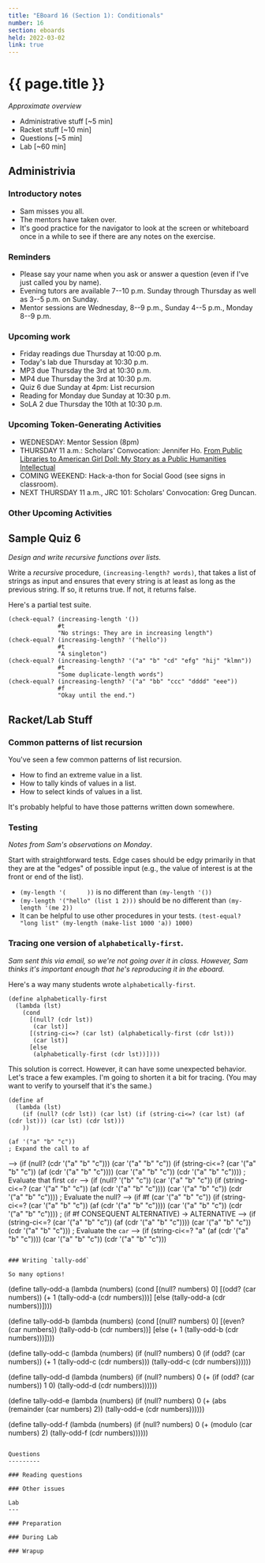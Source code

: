```yaml
---
title: "EBoard 16 (Section 1): Conditionals"
number: 16
section: eboards
held: 2022-03-02
link: true
---
```

# {{ page.title }}

_Approximate overview_

* Administrative stuff [~5 min]
* Racket stuff [~10 min]
* Questions [~5 min]
* Lab [~60 min]

Administrivia
-------------

### Introductory notes

* Sam misses you all.
* The mentors have taken over.
* It's good practice for the navigator to look at the screen or whiteboard
  once in a while to see if there are any notes on the exercise.

### Reminders

* Please say your name when you ask or answer a question (even if I've
  just called you by name).
* Evening tutors are available 7--10 p.m. Sunday through Thursday as
  well as 3--5 p.m. on Sunday.
* Mentor sessions are Wednesday, 8--9 p.m., Sunday 4--5 p.m., Monday 8--9 p.m.

### Upcoming work

* Friday readings due Thursday at 10:00 p.m.
* Today's lab due Thursday at 10:30 p.m.
* MP3 due Thursday the 3rd at 10:30 p.m.
* MP4 due Thursday the 3rd at 10:30 p.m.
* Quiz 6 due Sunday at 4pm: List recursion
* Reading for Monday due Sunday at 10:30 p.m.
* SoLA 2 due Thursday the 10th at 10:30 p.m.

### Upcoming Token-Generating Activities

* WEDNESDAY: Mentor Session (8pm)
* THURSDAY 11 a.m.: Scholars' Convocation: Jennifer Ho.
  [From Public Libraries to American Girl Doll: My Story as a Public Humanities Intellectual](https://www.grinnell.edu/calendar?trumbaEmbed=view%3Devent%26eventid%3D524082345)
* COMING WEEKEND: Hack-a-thon for Social Good (see signs in classroom).
* NEXT THURSDAY 11 a.m., JRC 101: Scholars' Convocation: Greg Duncan.

### Other Upcoming Activities

Sample Quiz 6
-------------

_Design and write recursive functions over lists._

Write a *recursive* procedure, `(increasing-length? words)`, that takes
a list of strings as input and ensures that every string is at least as
long as the previous string. If so, it returns true.  If not, it returns
false.

Here's a partial test suite.

```drracket
(check-equal? (increasing-length '()) 
              #t
              "No strings: They are in increasing length")
(check-equal? (increasing-length? '("hello"))
              #t
              "A singleton")
(check-equal? (increasing-length? '("a" "b" "cd" "efg" "hij" "klmn"))
              #t
              "Some duplicate-length words")
(check-equal? (increasing-length? '("a" "bb" "ccc" "dddd" "eee"))
              #f
              "Okay until the end.")
```

Racket/Lab Stuff
----------------

### Common patterns of list recursion

You've seen a few common patterns of list recursion.

* How to find an extreme value in a list.
* How to tally kinds of values in a list.
* How to select kinds of values in a list.

It's probably helpful to have those patterns written down somewhere.

### Testing

_Notes from Sam's observations on Monday_.

Start with straightforward tests.  Edge cases should be edgy primarily
in that they are at the "edges" of possible input (e.g., the value of
interest is at the front or end of the list).

* `(my-length '(      ))` is no different than `(my-length '())`
* `(my-length '("hello" (list 1 2)))` should be no different than 
  `(my-length '(me 2))` 
* It can be helpful to use other procedures in your tests.
  `(test-equal? "long list" (my-length (make-list 1000 'a)) 1000)`

### Tracing one version of `alphabetically-first`.  

_Sam sent this via email, so we're not going over it in class.  However,
Sam thinks it's important enough that he's reproducing it in the eboard._

Here's a way many students wrote `alphabetically-first`.

```
(define alphabetically-first
  (lambda (lst)
    (cond
      [(null? (cdr lst))
       (car lst)]
      [(string-ci<=? (car lst) (alphabetically-first (cdr lst)))
       (car lst)]
      [else
       (alphabetically-first (cdr lst))])))
```

This solution is correct.  However, it can have some unexpected behavior.
Let's trace a few examples.  I'm going to shorten it a bit for tracing.
(You may want to verify to yourself that it's the same.)

```
(define af
  (lambda (lst)
    (if (null? (cdr lst)) (car lst) (if (string-ci<=? (car lst) (af (cdr lst))) (car lst) (cdr lst)))
    ))
```

    (af '("a" "b" "c"))
    ; Expand the call to af
--> (if (null? (cdr '("a" "b" "c"))) (car '("a" "b" "c")) (if (string-ci<=? (car '("a" "b" "c")) (af (cdr '("a" "b" "c")))) (car '("a" "b" "c")) (cdr '("a" "b" "c"))))
    ; Evaluate that first `cdr`
--> (if (null? '("b" "c")) (car '("a" "b" "c")) (if (string-ci<=? (car '("a" "b" "c")) (af (cdr '("a" "b" "c")))) (car '("a" "b" "c")) (cdr '("a" "b" "c"))))
    ; Evaluate the null?
--> (if #f (car '("a" "b" "c")) (if (string-ci<=? (car '("a" "b" "c")) (af (cdr '("a" "b" "c")))) (car '("a" "b" "c")) (cdr '("a" "b" "c"))))
    ; (if #f CONSEQUENT ALTERNATIVE) -> ALTERNATIVE
--> (if (string-ci<=? (car '("a" "b" "c")) (af (cdr '("a" "b" "c")))) (car '("a" "b" "c")) (cdr '("a" "b" "c")))
    ; Evaluate the `car`
--> (if (string-ci<=? "a" (af (cdr '("a" "b" "c")))) (car '("a" "b" "c")) (cdr '("a" "b" "c")))
```

### Writing `tally-odd`

So many options!

```
(define tally-odd-a
  (lambda (numbers)
    (cond
      [(null? numbers)
       0]
      [(odd? (car numbers))
       (+ 1 (tally-odd-a (cdr numbers)))]
      [else
       (tally-odd-a (cdr numbers))])))

(define tally-odd-b
  (lambda (numbers)
    (cond
      [(null? numbers)
       0]
      [(even? (car numbers))
       (tally-odd-b (cdr numbers))]
      [else
       (+ 1 (tally-odd-b (cdr numbers)))])))

(define tally-odd-c
  (lambda (numbers)
    (if (null? numbers)
        0
        (if (odd? (car numbers))
            (+ 1 (tally-odd-c (cdr numbers)))
            (tally-odd-c (cdr numbers))))))

(define tally-odd-d
  (lambda (numbers)
    (if (null? numbers)
        0
        (+ (if (odd? (car numbers)) 1 0)
           (tally-odd-d (cdr numbers))))))

(define tally-odd-e
  (lambda (numbers)
    (if (null? numbers)
        0
        (+ (abs (remainder (car numbers) 2))
           (tally-odd-e (cdr numbers))))))

(define tally-odd-f
  (lambda (numbers)
    (if (null? numbers)
        0
        (+ (modulo (car numbers) 2)
           (tally-odd-f (cdr numbers))))))
```

Questions
---------

### Reading questions

### Other issues

Lab
---

### Preparation

### During Lab

### Wrapup

